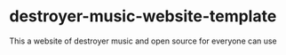 # destroyer-music-website-template
This a website of destroyer music and open source for everyone can use 
